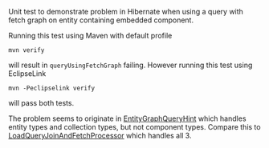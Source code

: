 Unit test to demonstrate problem in Hibernate when using a query with fetch graph on entity containing embedded component.

Running this test using Maven with default profile

```
mvn verify
```

will result in `queryUsingFetchGraph` failing. However running this test using EclipseLink 

```
mvn -Peclipselink verify
```

will pass both tests.

The problem seems to originate in [EntityGraphQueryHint](https://github.com/hibernate/hibernate-orm/blob/e76241a3091078713dd4b57de085f5fadce5e0db/hibernate-core/src/main/java/org/hibernate/engine/query/spi/EntityGraphQueryHint.java#L125-L164) which handles entity types and collection types, but not component types. Compare this to [LoadQueryJoinAndFetchProcessor](https://github.com/hibernate/hibernate-orm/blob/e76241a3091078713dd4b57de085f5fadce5e0db/hibernate-core/src/main/java/org/hibernate/loader/plan/exec/internal/LoadQueryJoinAndFetchProcessor.java#L133-L154) which handles all 3.